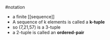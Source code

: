  #notation 
- a finite [[sequence]]
- A sequence of k elements is called a **k-tuple**
- so (7,21,57) is a 3-tuple
- a 2-tuple is called an **ordered-pair**